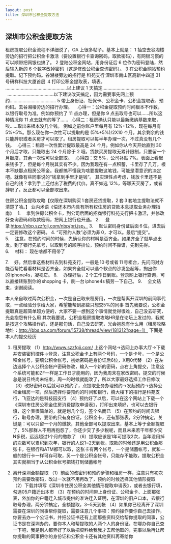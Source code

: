 ```yaml
---
layout: post
title: 深圳市公积金提取方法
---
```


## 深圳市公积金提取方法

租房提取公积金流程不详细说了，OA 上很多帖子。基本上就是：
1 抽空去谷湘楼旁边的招行把公积金卡激活（要设置银行卡查询密码，取款密码），有网银习惯的可以顺带把网银也搞了。
2 登陆公积金网站，用身份证后 6 位作为密码登陆，然后输入新的 6 个数字改掉密码（这是修改公积金查询密码）。
3 在公积金网站预约提取。记下预约码。谷湘楼旁边的招行是
科苑支行 深圳市南山区高新中四道 31 号研祥科技大厦首层 
4 打印公积金提取表，填表。
…………………………………………以上建议 1 天搞定…………………………………………
 
………………………………以下建议改天搞定，因为需要事先网上预约………………………………
5 带上身份证、社保卡、公积金卡、公积金提取表、预约码。去谷湘楼旁边的招行办理。
 
 
心得一：公积金提取预约时间根本不作数，以银行取号为准。例如你预约了 11 点办理，但是你 9 点去取号也可以……所以这种情况你 11 点去就有的等了……
 
心得二：租房确认只能以最新缴纳基数来取，唉……取出来根本没几个钱。
例如之前你账户里每月有 12%+12%，现在每月有 5%+5%。那么现在你一次性可以提取的是 (5%+5%)/2X10 个月。其余剩余的钱只能辞职或者买房才可以取了。租房提取可以每半年办理一次，不过真没有几个钱。
 
心得三：租房一次性累计提取最高是 24 个月。例如你从今天开始直到 30 个月后才取，只能取出 24 个月除于 2 哦。贷款买房提取无累计限制，只要留一个月额度，其余一次性可以全部取。
 
心得四：交 5%，公司补贴 7%。表面上看起来钱多了，但是每个月税其实有不少。因为我现在有一点积蓄，卡里存了几万。根本不缺那点租房公积金。我都搞不懂我为啥要提取这笔钱，可能是潜意识的决定吧。就像有些同事说的“钱拿到手里才是钱”。
其实理性点考虑，钱放卡里还不是自己的钱？拿到手上还付出了税费的代价。真不如选 12%，等哪天买房了，或者辞职了。反正都可以全部取出来。


住房公积金提取攻略【仅限在深圳购买 1 套房还贷提取，2 套 3 套地主提取法就不清楚了哈。】
业内术语《偿还本市内具有所有权住房的贷款本息提取业务办理指南》
 
1.       拿到住房公积金卡，到公司后面的招商银行科苑支行把卡激活，并修改好查询密码和取款密码，把网上银行也开通。
2.       登录 https://nbp.szzfgjj.com/nbp/pri.jsp，
3.       默认密码身份证后面 6 位。进去后一定要修改这个密码。
4.       “可预约人数”必须为非 0，才可以。最后“提交”。
5.       注意，在预约时间的时候，先确认你的材料是否齐全。如果齐全了就早点出发。到了银行先拿号，以取到号的顺序排位，预约时间不靠谱，先到先得。
6.       材料：
    现在啥都不用带了

7.       好。然后拿这些材料去到科苑支行，一般是 10 号或者 11 号柜台，先问问对方能否帮忙看看材料是否齐全，如果齐全就可以选个软点的沙发坐起等，掏出你的 iphone4s，凝视它。
8.       办理好后，2 个工作日到账。登录网上银行查询，可以直接转账到你的 shopping 卡，刷一台 iphone4s 犒劳一下自己。
9.       全文结束，谢谢阅读。



本人亲自取过两次公积金，一次是自己取来租房用，一次是帮离开深圳的前同事代取，一点经验分享给大家，希望能帮到那些只想交5%的同事
首先我要说，公积金提取真是超简单超方便的，大家不要一想到这个事情就觉得很难，自己没去研究，光会抱怨有什么用
其次我要说，公积金租房提取攻略HR是在论坛上发过的，我就是按这个攻略操作的，还是那句话，自己没去研究，光会抱怨有什么用（租房攻略地址：http://bbs.oa.com/forum/15738/thread/view/181312?page=1）
下面是本人的提交经历
1. 租房提取
（1）http://www.szzfgjj.com/  上这个网站->选网上办事大厅->下载并安装密码控件->登录，注意公积金卡上有两个号码，一个是卡号，一个是公积金帐号，要填公积金帐号，初始密码是身份证后6位，X用0代替
（2）在左边选择个人公积金帐户密码修改，输入一个新的密码，点右上角提交，注意这个系统可能和ZF一样是工作日才能用的，因为我周末在家改密码，提交的时候总是说日终尚未结束，周一的时候就能改了，所以大家最好选择工作日修改
（3）改好密码以后就可以预约了，点提取业务办理预约->发起预约->选择公积金租房一项，然后选择你要预约的时间和银行，腾大楼下的招行是科苑支行，飞亚达的是科技园支行
（4）预约好了以后，可以在这个网站上下载一个《深圳市住房公积金住房消费提取申请表》，打印出来填好，也可以去银行填，这个表很简单的，就是划几个勾，签个名而已
（5）在预约的时间去银行，取号办理，要带的只有身份证，公积金卡，还有那张表，2分钟搞定，关键是：可以只留一个月的缴款，其他全部可以提取出来，基本上等于全额提取了，5%那群人不用再抱怨了，你还少交了多少税呢，而且未来若干年都少交N多税，远远超过1个月的缴款了
（6）提取应该是1年可提取2次，当年没用掉的次数可以累积到次年，银行的人说1~2天到帐，取款的时候还是用公积金那张卡，在银行和ATM都可以取，这张卡有两个帐号，一个是储蓄帐号，就和一般的银行卡一样可存可取，另一个是公积金帐号，只能存不能取，提取公积金其实就相当于从公积金帐号把钱打到储蓄帐号

2. 离开深圳全额提取
（1）前面的改密码和预约步骤和租房一样，注意只有初次预约需要改密码，改过一次就不用再改了，预约的时候选择其他情形提取
（2）下载并填写《深圳市住房公积金其他情形提取申请表》，或者去银行填，勾选05户籍迁出本市
（3）在预约的时间带上身份证、公积金卡、上面那张表，外加你的户籍迁入城市提供的准许迁入证明，在深圳的旧户口本，去银行取号办理，两分钟搞定，全额提取，3~5天到帐
（4）如果你已经离开了深圳需要在深圳的同事帮你提取，需要注意几个事项：预约操作要你自己去操作，你要去办一个公证书，并把公证书还有上面那些资料交给帮你提取的同事，公证书是在深圳办的，要你本人和帮提取的人两个人的身份证，在哪办你自己查一下吧，我是别人都弄好了以后把资料给我我才去帮他取的，完事以后再让帮你提取的同事把你的身份证和公积金卡还有其他资料再寄给你

